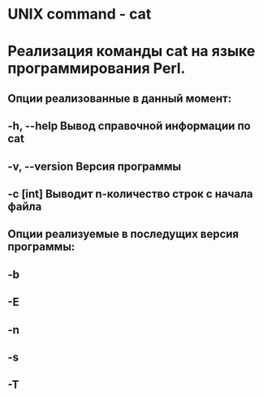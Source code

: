 # UNIX command - cat
# Реализация команды cat на языке программирования Perl.

## Опции реализованные в данный момент:
##    -h, --help    Вывод справочной информации по cat
##    -v, --version Версия программы
##    -c [int]      Выводит n-количество строк с начала файла

## Опции реализуемые в последущих версия программы:
## -b
## -E
## -n
## -s
## -T
